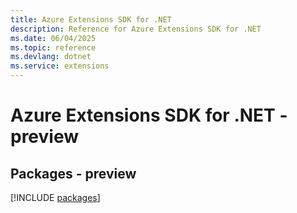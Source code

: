 ```yaml
---
title: Azure Extensions SDK for .NET
description: Reference for Azure Extensions SDK for .NET
ms.date: 06/04/2025
ms.topic: reference
ms.devlang: dotnet
ms.service: extensions
---
```

# Azure Extensions SDK for .NET - preview
## Packages - preview
[!INCLUDE [packages](extensions-index.md)]